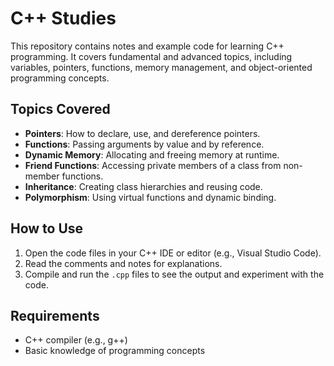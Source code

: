 # C++ Studies

This repository contains notes and example code for learning C++ programming. It covers fundamental and advanced topics, including variables, pointers, functions, memory management, and object-oriented programming concepts.

## Topics Covered

- **Pointers**: How to declare, use, and dereference pointers.
- **Functions**: Passing arguments by value and by reference.
- **Dynamic Memory**: Allocating and freeing memory at runtime.
- **Friend Functions**: Accessing private members of a class from non-member functions.
- **Inheritance**: Creating class hierarchies and reusing code.
- **Polymorphism**: Using virtual functions and dynamic binding.

## How to Use

1. Open the code files in your C++ IDE or editor (e.g., Visual Studio Code).
2. Read the comments and notes for explanations.
3. Compile and run the `.cpp` files to see the output and experiment with the code.

## Requirements

- C++ compiler (e.g., g++)
- Basic knowledge of programming concepts
